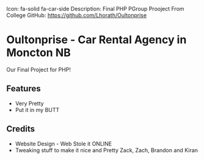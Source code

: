 Icon: fa-solid fa-car-side
Description: Final PHP PGroup Prooject From College
GitHub: https://github.com/Lhorath/Oultonprise

Oultonprise - Car Rental Agency in Moncton NB
=============
Our Final Project for PHP!


Features
-----------

* Very Pretty
* Put it in my BUTT


Credits
-------
* Website Design - Web Stole it ONLINE
* Tweaking stuff to make it nice and Pretty Zack, Zach, Brandon and Kiran